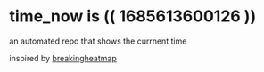# time_now is (( 1685613600126 ))

an automated repo that shows the currnent time

inspired by [breakingheatmap](https://github.com/breakingheatmap/breakingheatmap)